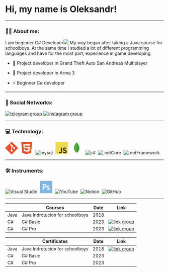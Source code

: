 
# Hi, my name is Oleksandr!

---


### :man_technologist: About me:

I am beginner C# Developer<img src="https://media.giphy.com/media/WUlplcMpOCEmTGBtBW/giphy.gif" width="30px">.My way began after taking a Java course for schoolboys. At the same time I studied a lot of different programming languages and have for the most part, experience in game developing



- :telescope: Project developer in Grand Theft Auto San Andreas Multiplayer

- :seedling: Project developer in Arma 3

- :zap: Beginner C# developer

---

### 🤝 Social Networks:

  <div id="badges">
    <a href="https://t.me/blackjack_0_0" target="_blank">
      <img src="https://cdn-icons-png.flaticon.com/512/2111/2111646.png" width="40" height="40" alt="telegram group" />
    </a>
    <a href="https://instagram.com/zabka.jack_0_0_0?igshid=MzNlNGNkZWQ4Mg==" target="_blank">
      <img src="https://cdn.icon-icons.com/icons2/1211/PNG/512/1491580635-yumminkysocialmedia26_83102.png" width="40" height="40" alt="instagram group" />
    </a>
  </div>

---

### 💻 Technology:

<div>
  <img src="https://github.com/devicons/devicon/blob/master/icons/git/git-original.svg" title="git" alt="git" width="40" height="40"/>&nbsp
  <img src="https://github.com/devicons/devicon/blob/master/icons/html5/html5-original.svg" title="html5" alt="html5" width="40" height="40"/>&nbsp
  <img src="https://cdn.icon-icons.com/icons2/1508/PNG/512/mysqlworkbench_103806.png" title="mysql" alt="mysql" width="40" height="40"/>&nbsp;
  <img src="https://github.com/devicons/devicon/blob/master/icons/javascript/javascript-original.svg" title="javascript" alt="javascript" width="40" height="40"/>&nbsp
  <img src="https://github.com/devicons/devicon/blob/master/icons/mongodb/mongodb-original.svg" title="mongodb" alt="mongodb" width="40" height="40"/>&nbsp
  <img src="https://cdn.icon-icons.com/icons2/3391/PNG/512/sharp_c_icon_213594.png" alt="c#" width="40" height="40"/>&nbsp
  <img src="https://cdn.icon-icons.com/icons2/2248/PNG/512/dot_net_icon_138665.png" alt=".netCore" width="40" height="40"/>&nbsp
  <img src="https://cdn.icon-icons.com/icons2/2415/PNG/512/dot_net_plain_wordmark_logo_icon_146545.png" alt=".netFramework" width="40" height="40"/>&nbsp
</div>

---

### 🛠 Instruments:

<div>
  <img src="https://cdn.icon-icons.com/icons2/3053/PNG/512/microsoft_visual_studio_macos_bigsur_icon_189958.png" title="Visual Studio" alt="Visual Studio" width="40" height="40"/>&nbsp;
  <img src="https://github.com/devicons/devicon/blob/master/icons/photoshop/photoshop-plain.svg" title="photoshop" alt="photoshop" width="40" height="40"/>&nbsp;
  <img src="https://cdn.icon-icons.com/icons2/584/PNG/96/play_youtube_video_media_playlist_vid_icon-icons.com_55213.png" title="YouTube" alt="YouTube" width="40" height="40"/>&nbsp;
  <img src="https://upload.wikimedia.org/wikipedia/commons/e/e9/Notion-logo.svg" title="Notion" alt="Notion" width="40" height="40"/>&nbsp;
  <img src="https://cdn.icon-icons.com/icons2/617/PNG/96/social_media_logo_github_icon-icons.com_56662.png" title="GitHub" alt="GitHub" width="40" height="40"/>&nbsp;

  
</div>

---


|      | Courses                                                   | Date              | Link            |
|------|-----------------------------------------------------------| :---------------: |-----------------|
| Java | Java Indrotucion for schoolboys                           | 2018              |                 |
| C#   | C# Basic                                                  | 2023              | <a href="https://ithillel.ua/courses/c-sharp-basic"><img src="https://cdn.icon-icons.com/icons2/1410/PNG/128/37_97266.png" width="40" height="40" alt="link group"/></a>
| C#   | C# Pro                                                    | 2023              | <a href="https://ithillel.ua/courses/c-sharp-pro"><img src="https://cdn.icon-icons.com/icons2/1410/PNG/128/37_97266.png" width="40" height="40" alt="link group"/></a>                


|      | Certificates                                              | Date              | Link  | 
|------|-----------------------------------------------------------| :---------------: |-------|
| Java | Java Indrotucion for schoolboys                           | 2018              | <a href="https://lms.ithillel.ua/uploads/certificates/23488283_en.png?_gl=1*zn9d4e*_gcl_au*MTMxMjI3Mjg1OC4xNjg1MTMyOTAy*_ga*OTI2NzA5MjUxLjE2ODUxMzI5MDM.*_ga_KVGD0SKTQC*MTY4NzUyODczMi43LjEuMTY4NzUyOTI2NS4yNy4wLjA."><img src="https://cdn.icon-icons.com/icons2/1410/PNG/128/37_97266.png" width="40" height="40" alt="link group"/></a>
| C#   | C# Basic                                                  | 2023              |       |
| C#   | C# Pro                                                    | 2023              |       |














